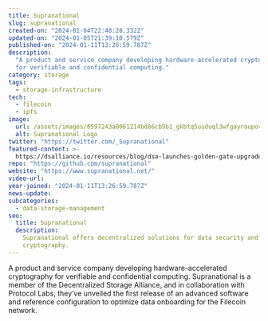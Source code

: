 ```yaml
---
title: Supranational
slug: supranational
created-on: "2024-01-04T22:40:28.332Z"
updated-on: "2024-01-05T21:39:10.579Z"
published-on: "2024-01-11T13:26:59.787Z"
description:
  "A product and service company developing hardware-accelerated cryptography
  for verifiable and confidential computing."
category: storage
tags:
  - storage-infrastructure
tech:
  - filecoin
  - ipfs
image:
  url: /assets/images/6597243a0061214bd86cb9b1_gkbtq5uuduql3wfgayraupovzkfhcxrwdk6iqhtmili.png
  alt: Supranational Logo
twitter: "https://twitter.com/_Supranational"
featured-content: >-
  https://dsalliance.io/resources/blog/dsa-launches-golden-gate-upgrade-reducing-decentralized-storage-costs-by-40-percent
repo: "https://github.com/supranational"
website: "https://www.supranational.net/"
video-url:
year-joined: "2024-01-11T13:26:59.787Z"
news-update:
subcategories:
  - data-storage-management
seo:
  title: Supranational
  description:
    Supranational offers decentralized solutions for data security and
    cryptography.
---
```


A product and service company developing hardware-accelerated cryptography for verifiable and confidential computing. Supranational is a member of the Decentralized Storage Alliance, and in collaboration with Protocol Labs, they’ve unveiled the first release of an advanced software and reference configuration to optimize data onboarding for the Filecoin network.

